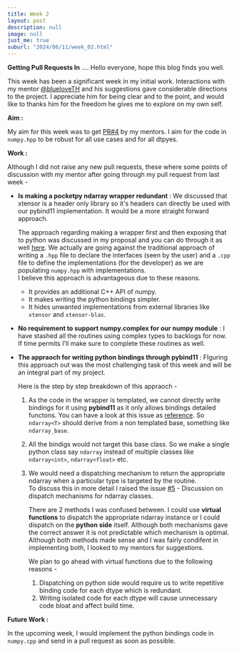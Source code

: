 ```yaml
---
title: Week 2
layout: post
description: null
image: null
just_me: true
suburl: "2024/06/11/week_02.html"
---
```

**Getting Pull Requests In**
.... Hello everyone, hope this blog finds you well.

This week has been a significant week in my initial work. Interactions with my mentor [@blueloveTH](https://github.com/blueloveTH) and his suggestions gave considerable directions to the project.
I appreciate him for being clear and to the point, and would like to thanks him for the freedom he gives me to explore on my own self.

**Aim :** 

My aim for this week was to get [PR#4](https://github.com/pocketpy/gsoc-2024-dev/pull/4) by my mentors. I aim for the code in `numpy.hpp` to be robust for all use cases and for all dtpyes. 

**Work :** 

Although I did not raise any new pull requests, these where some points of discussion with my mentor after going through my pull request from last week -

- **Is making a pocketpy ndarray wrapper redundant** : We discussed that xtensor is a header only library so it's headers can directly be used with our pybind11 implementation. It would be a more straight forward approach.
  
  The approach regarding making a wrapper first and then exposing that to python was discussed in my proposal and you can do through it as well [here](https://docs.google.com/document/d/1N4hVX-nzM6jffhwt5d3Av6VljYRDrLSdLh6lnVHM1HA/edit). We actually are going against the traditional approach of writing a `.hpp` file to declare the interfaces (seen by the user) and a `.cpp` file to define the implementations (for the developer) as we are populating `numpy.hpp` with implementations. \
  I believe this approach is advantageous due to these reasons.
  
  - It provides an additional C++ API of numpy. 
  - It makes writing the python bindings simpler. 
  - It hides unwanted implementations from external libraries like `xtensor` and `xtensor-blas`.
  
- **No requirement to support numpy.complex for our numpy module** : I have stashed all the routines using complex types to backlogs for now. If time permits I'll make sure to complete these routines as well.
- **The appraoch for writing python bindings through pybind11** : FIguring this approach out was the most challenging task of this week and will be an integral part of my project.
  
  Here is the step by step breakdown of this appraoch -
  1. As the code in the wrapper is templated, we cannot directly write bindings for it using **pybind11** as it only allows bindings detailed functons. You can have a look at this issue as [reference](https://github.com/pybind/pybind11/issues/199). So `ndarray<T>` should derive from a non templated base, something like `ndarray_base`.
  2. All the bindigs would not target this base class. So we make a single python class say `ndarray` instead of multiple classes like `ndarray<int>`, `ndarray<float>` etc.
  3. We would need a dispatching mechanism to return the appropriate ndarray when a particular type is targeted by the routine. \
     To discuss this in more detail I raised the issue [#5](https://github.com/pocketpy/gsoc-2024-dev/issues/5) - Discussion on dispatch mechanisms for ndarray classes.
     
     There are 2 methods I was confused between. I could use **virtual functions** to dispatch the appropriate ndarray instance or I could dispatch on the **python side** itself. Although both mechanisms gave the correct answer it is not predictable which mechanism is optimal. Although both methods made sense and I was fairly condifent in implementing both, I looked to my mentors for suggestions.

     We plan to go ahead with virtual functions due to the following reasons -
     1. Dispatching on python side would require us to write repetitive binding code for each dtype which is redundant. 
     2. Writing isolated code for each dtype will cause unnecessary code bloat and affect build time.
        
**Future Work :**

In the upcoming week, I would implement the python bindings code in `numpy.cpp` and send in a pull request as soon as possible.
